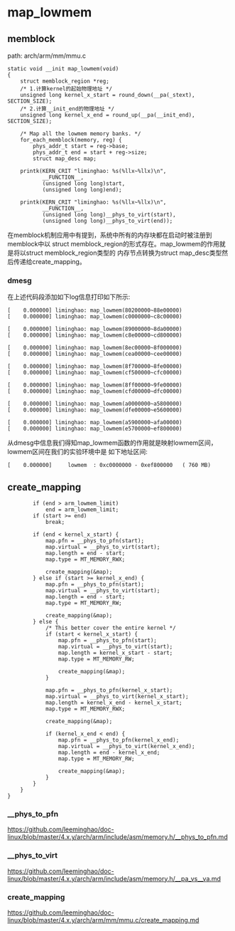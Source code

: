 map_lowmem
========================================

memblock
----------------------------------------

path: arch/arm/mm/mmu.c
```
static void __init map_lowmem(void)
{
    struct memblock_region *reg;
    /* 1.计算kernel的起始物理地址 */
    unsigned long kernel_x_start = round_down(__pa(_stext), SECTION_SIZE);
    /* 2.计算__init_end的物理地址 */
    unsigned long kernel_x_end = round_up(__pa(__init_end), SECTION_SIZE);

    /* Map all the lowmem memory banks. */
    for_each_memblock(memory, reg) {
        phys_addr_t start = reg->base;
        phys_addr_t end = start + reg->size;
        struct map_desc map;

    printk(KERN_CRIT "liminghao: %s(%llx~%llx)\n",
           __FUNCTION__,
           (unsigned long long)start,
           (unsigned long long)end);

    printk(KERN_CRIT "liminghao: %s(%llx~%llx)\n",
           __FUNCTION__,
           (unsigned long long)__phys_to_virt(start),
           (unsigned long long)__phys_to_virt(end));
```

在memblock机制应用中有提到，系统中所有的内存块都在启动时被注册到memblock中以
struct memblock_region的形式存在。map_lowmem的作用就是将以struct memblock_region类型的
内存节点转换为struct map_desc类型然后传递给create_mapping。

### dmesg

在上述代码段添加如下log信息打印如下所示:

```
[    0.000000] liminghao: map_lowmem(80200000~88e00000)
[    0.000000] liminghao: map_lowmem(c0000000~c8c00000)

[    0.000000] liminghao: map_lowmem(89000000~8da00000)
[    0.000000] liminghao: map_lowmem(c8e00000~cd800000)

[    0.000000] liminghao: map_lowmem(8ec00000~8f000000)
[    0.000000] liminghao: map_lowmem(cea00000~cee00000)

[    0.000000] liminghao: map_lowmem(8f700000~8fe00000)
[    0.000000] liminghao: map_lowmem(cf500000~cfc00000)

[    0.000000] liminghao: map_lowmem(8ff00000~9fe00000)
[    0.000000] liminghao: map_lowmem(cfd00000~dfc00000)

[    0.000000] liminghao: map_lowmem(a0000000~a5800000)
[    0.000000] liminghao: map_lowmem(dfe00000~e5600000)

[    0.000000] liminghao: map_lowmem(a5900000~afa00000)
[    0.000000] liminghao: map_lowmem(e5700000~ef800000)
```

从dmesg中信息我们得知map_lowmem函数的作用就是映射lowmem区间，lowmem区间在我们的实验环境中是
如下地址区间:

```
[    0.000000]     lowmem  : 0xc0000000 - 0xef800000   ( 760 MB)
```

create_mapping
----------------------------------------

```
        if (end > arm_lowmem_limit)
            end = arm_lowmem_limit;
        if (start >= end)
            break;

        if (end < kernel_x_start) {
            map.pfn = __phys_to_pfn(start);
            map.virtual = __phys_to_virt(start);
            map.length = end - start;
            map.type = MT_MEMORY_RWX;

            create_mapping(&map);
        } else if (start >= kernel_x_end) {
            map.pfn = __phys_to_pfn(start);
            map.virtual = __phys_to_virt(start);
            map.length = end - start;
            map.type = MT_MEMORY_RW;

            create_mapping(&map);
        } else {
            /* This better cover the entire kernel */
            if (start < kernel_x_start) {
                map.pfn = __phys_to_pfn(start);
                map.virtual = __phys_to_virt(start);
                map.length = kernel_x_start - start;
                map.type = MT_MEMORY_RW;

                create_mapping(&map);
            }

            map.pfn = __phys_to_pfn(kernel_x_start);
            map.virtual = __phys_to_virt(kernel_x_start);
            map.length = kernel_x_end - kernel_x_start;
            map.type = MT_MEMORY_RWX;

            create_mapping(&map);

            if (kernel_x_end < end) {
                map.pfn = __phys_to_pfn(kernel_x_end);
                map.virtual = __phys_to_virt(kernel_x_end);
                map.length = end - kernel_x_end;
                map.type = MT_MEMORY_RW;

                create_mapping(&map);
            }
        }
    }
}
```

### __phys_to_pfn

https://github.com/leeminghao/doc-linux/blob/master/4.x.y/arch/arm/include/asm/memory.h/__phys_to_pfn.md

### __phys_to_virt

https://github.com/leeminghao/doc-linux/blob/master/4.x.y/arch/arm/include/asm/memory.h/__pa_vs__va.md

### create_mapping

https://github.com/leeminghao/doc-linux/blob/master/4.x.y/arch/arm/mm/mmu.c/create_mapping.md
